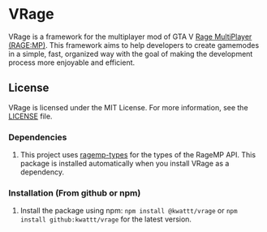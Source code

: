 # VRage
VRage is a framework for the multiplayer mod of GTA V [Rage MultiPlayer (RAGE:MP)](https://rage.mp/). This framework aims to help developers to create gamemodes in a simple, fast, organized way with the goal of making the development process more enjoyable and efficient.

## License
VRage is licensed under the MIT License. For more information, see the [LICENSE](LICENSE) file.

### Dependencies
1. This project uses [ragemp-types](https://github.com/ragempcommunity/ragemp-types) for the types of the RageMP API. This package is installed automatically when you install VRage as a dependency.

### Installation (From github or npm)
1. Install the package using npm: `npm install @kwattt/vrage` or `npm install github:kwattt/vrage` for the latest version.